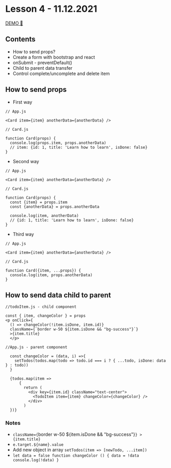 
# Lesson 4 - 11.12.2021

[DEMO	:rocket:](https://11-12-21.vercel.app/)

## Contents
- How to send props?
- Create a form with bootstrap and react
- onSubmit - preventDefault()
- Child to parent data transfer
- Control complete/uncomplete and delete item

## How to send props

- First way

```
// App.js

<Card item={item} anotherData={anotherData} />

// Card.js

function Card(props) {
  console.log(props.item, props.anotherData)
  // item: {id: 1, title: 'Learn how to learn', isDone: false}
}
```

- Second way

```
// App.js

<Card item={item} anotherData={anotherData} />

// Card.js

function Card(props) {
  const {item} = props.item
  const {anotherData} = props.anotherData

  console.log(item, anotherData)
  // {id: 1, title: 'Learn how to learn', isDone: false}
}
```

- Third way

```
// App.js

<Card item={item} anotherData={anotherData} />

// Card.js

function Card({item, ...props}) {
  console.log(item, props.anotherData)
}
```

## How to send data child to parent

```
//todoItem.js - child component

const { item, changeColor } = props
<p onClick={
  () => changeColor(!item.isDone, item.id)} 
  className={`border w-50 ${item.isDone && "bg-success"}`} 
  >{item.title}
  </p>

//App.js - parent component

  const changeColor = (data, i) =>{
    setTodos(todos.map(todo => todo.id === i ? { ...todo, isDone: data } : todo))
  }

  {todos.map(item =>
      {
        return (
          <div key={item.id} className="text-center">
            <TodoItem item={item} changeColor={changeColor} />
          </div>
        )
  })}

```

### Notes

- `className={`border w-50 ${item.isDone && "bg-success"}`} >{item.title}`
- `e.target.${name}.value`
- Add new object in array `setTodos(item => [newTodo, ...item])`
- `let data = false
  function changeColor () {
    data = !data
    console.log(!data)
  } `